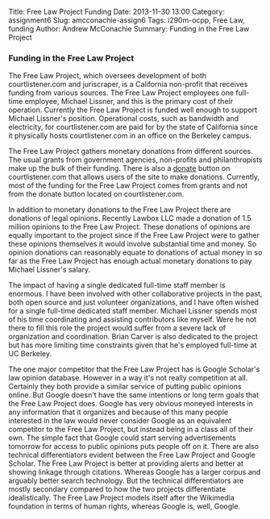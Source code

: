 Title: Free Law Project Funding
Date: 2013-11-30 13:00 
Category: assignment6
Slug: amcconachie-assign6 
Tags: i290m-ocpp, Free Law, funding
Author: Andrew McConachie
Summary: Funding in the Free Law Project

### Funding in the Free Law Project

The Free Law Project, which oversees development of both courtlistener.com and juriscraper, is a California non-profit that receives funding from various sources.  The Free Law Project employees one full-time employee, Michael Lissner, and this is the primary cost of their operation.  Currently the Free Law Project is funded well enough to support Michael Lissner's position.  Operational costs, such as bandwidth and electricity, for courtlistener.com are paid for by the state of California since it physically hosts courtlistener.com in an office on the Berkeley campus.

The Free Law Project gathers monetary donations from different sources.  The usual grants from government agencies, non-profits and philanthropists make up the bulk of their funding.  There is also a [donate](https://www.courtlistener.com/donate/?referrer=footer) button on courtlistener.com that allows users of the site to make donations.  Currently, most of the funding for the Free Law Project comes from grants and not from the donate button located on courtlistener.com.

In addition to monetary donations to the Free Law Project there are donations of legal opinions.  Recently Lawbox LLC made a donation of 1.5 million opinions to the Free Law Project.  These donations of opinions are equally important to the project since if the Free Law Project were to gather these opinions themselves it would involve substantial time and money.  So opinion donations can reasonably equate to donations of actual money in so far as the Free Law Project has enough actual monetary donations to pay Michael Lissner's salary.

The impact of having a single dedicated full-time staff member is enormous.  I have been involved with other collaborative projects in the past, both open source and just volunteer organizations, and I have often wished for a single full-time dedicated staff member.  Michael Lissner spends most of his time coordinating and assisting contributors like myself.  Were he not there to fill this role the project would suffer from a severe lack of organization and coordination.  Brian Carver is also dedicated to the project but has more limiting time constraints given that he's employed full-time at UC Berkeley.

The one major competitor that the Free Law Project has is Google Scholar's law opinion database.  However in a way it's not really competition at all.  Certainly they both provide a similar service of putting public opinions online.  But Google doesn't have the same intentions or long term goals that the Free Law Project does.  Google has very obvious moneyed interests in any information that it organizes and because of this many people interested in the law would never consider Google as an equivalent competitor to the Free Law Project, but instead being in a class all of their own.  The simple fact that Google could start serving advertisements tomorrow for access to public opinions puts people off on it.  There are also technical differentiators evident between the Free Law Project and Google Scholar.  The Free Law Project is better at providing alerts and better at showing linkage through citations.  Whereas Google has a larger corpus and arguably better search technology.  But the technical differentiators are mostly secondary compared to how the two projects differentiate idealistically.  The Free Law Project models itself after the Wikimedia foundation in terms of human rights, whereas Google is, well, Google.